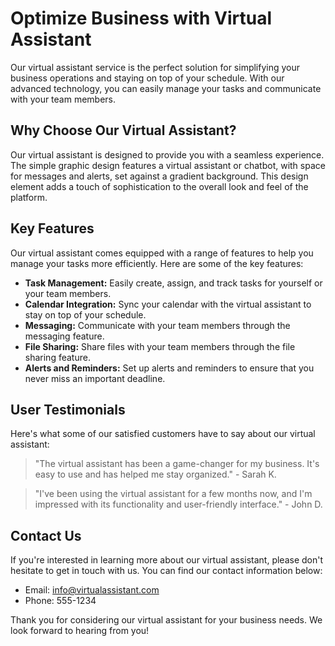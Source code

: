 <!--font:Montserrat-->

# Optimize Business with Virtual Assistant

Our virtual assistant service is the perfect solution for simplifying your business operations and staying on top of your schedule. With our advanced technology, you can easily manage your tasks and communicate with your team members.

## Why Choose Our Virtual Assistant?

Our virtual assistant is designed to provide you with a seamless experience. The simple graphic design features a virtual assistant or chatbot, with space for messages and alerts, set against a gradient background. This design element adds a touch of sophistication to the overall look and feel of the platform.

## Key Features

Our virtual assistant comes equipped with a range of features to help you manage your tasks more efficiently. Here are some of the key features:

- **Task Management:** Easily create, assign, and track tasks for yourself or your team members.
- **Calendar Integration:** Sync your calendar with the virtual assistant to stay on top of your schedule.
- **Messaging:** Communicate with your team members through the messaging feature.
- **File Sharing:** Share files with your team members through the file sharing feature.
- **Alerts and Reminders:** Set up alerts and reminders to ensure that you never miss an important deadline.

## User Testimonials

Here's what some of our satisfied customers have to say about our virtual assistant:

> "The virtual assistant has been a game-changer for my business. It's easy to use and has helped me stay organized." - Sarah K.

> "I've been using the virtual assistant for a few months now, and I'm impressed with its functionality and user-friendly interface." - John D.

## Contact Us

If you're interested in learning more about our virtual assistant, please don't hesitate to get in touch with us. You can find our contact information below:

- Email: info@virtualassistant.com
- Phone: 555-1234

Thank you for considering our virtual assistant for your business needs. We look forward to hearing from you!

<!--

Write me content for website with wallpaper which alt text is:

"A wallpaper with a simple graphic of a virtual assistant or chatbot, with space for messages and alerts, set against a gradient background."

The name/title of the page should not be 1:1 copy of the alt text but rather a real content of the website which is using this wallpaper.

- Use markdown format 
- Start with heading
- Heading should be short and concise
- The content should look like a real website 
- The website should not be about the wallpaper, wallpaper is just a related background
- Heading should be contain work "wallpaper" or "background"
- Include real sections like references, contact, user stories, etc. use things relevant to the page purpose.
- Feel free to use structure like headings, bullets, numbering, blockquotes, paragraphs, horizontal lines, etc.
- You can use formatting like bold or _italic_
- You can include UTF-8 emojis
- Links should be only #hash anchors (and you can refer to the document itself)
- Do not include images


---


# Virtual Assistant for Your Business

Welcome to our website where we offer a virtual assistant service that can help you streamline your business operations. Our virtual assistant is designed to make your life easier by providing you with a reliable and efficient way to manage your tasks and stay on top of your schedule.

## Why Choose Our Virtual Assistant?

Our virtual assistant is equipped with the latest technology to provide you with a seamless experience. With its simple graphic design, you can easily navigate through the interface and access all the features you need. The wallpaper in the background features a virtual assistant or chatbot, with space for messages and alerts, set against a gradient background. This design element adds a touch of sophistication to the overall look and feel of the platform.

## Features

Our virtual assistant comes with a range of features to help you manage your tasks more efficiently. Here are some of the key features:

- **Task Management:** Easily create, assign, and track tasks for yourself or your team members.
- **Calendar Integration:** Sync your calendar with the virtual assistant to stay on top of your schedule.
- **Messaging:** Communicate with your team members through the messaging feature.
- **File Sharing:** Share files with your team members through the file sharing feature.
- **Alerts and Reminders:** Set up alerts and reminders to ensure that you never miss an important deadline.

## User Stories

Don't just take our word for it - here are some user stories from our satisfied customers:

> "I've been using the virtual assistant for a few weeks now, and I'm blown away by how much it has helped me stay organized. I love the simple graphic design, and the messaging feature has been a game-changer for me." - John D.

> "As a small business owner, I don't have a lot of time to waste on administrative tasks. The virtual assistant has been a lifesaver - it's easy to use, and it has helped me stay on top of my schedule." - Sarah K.

## References

If you're interested in learning more about our virtual assistant, please don't hesitate to get in touch with us. You can find our contact information below:

- Email: info@virtualassistant.com
- Phone: 555-1234

Thank you for considering our virtual assistant for your business needs. We look forward to hearing from you!


---


Heading is too long, rewrite whole content.


---


# Simplify Your Business with a Virtual Assistant

Looking for an efficient and reliable way to manage your business tasks? Look no further than our virtual assistant service! Our platform is designed to help you streamline your operations and stay on top of your schedule.

## Why Choose Our Virtual Assistant?

Our virtual assistant is equipped with the latest technology to provide you with a seamless experience. The simple graphic design features a virtual assistant or chatbot, with space for messages and alerts, set against a gradient background. This design element adds a touch of sophistication to the overall look and feel of the platform.

## Features

Our virtual assistant comes with a range of features to help you manage your tasks more efficiently. Here are some of the key features:

- **Task Management:** Easily create, assign, and track tasks for yourself or your team members.
- **Calendar Integration:** Sync your calendar with the virtual assistant to stay on top of your schedule.
- **Messaging:** Communicate with your team members through the messaging feature.
- **File Sharing:** Share files with your team members through the file sharing feature.
- **Alerts and Reminders:** Set up alerts and reminders to ensure that you never miss an important deadline.

## User Stories

Don't just take our word for it - here are some user stories from our satisfied customers:

> "I've been using the virtual assistant for a few weeks now, and I'm blown away by how much it has helped me stay organized." - John D.

> "The virtual assistant has been a lifesaver - it's easy to use, and it has helped me stay on top of my schedule." - Sarah K.

## References

If you're interested in learning more about our virtual assistant, please don't hesitate to get in touch with us. You can find our contact information below:

- Email: info@virtualassistant.com
- Phone: 555-1234

Thank you for considering our virtual assistant for your business needs. We look forward to hearing from you!


---


Heading is too long, rewrite whole content.


---


# Manage Your Business with a Virtual Assistant

Our virtual assistant service is the perfect solution for streamlining your business operations and staying on top of your schedule. With our state-of-the-art technology, you can easily manage your tasks and communicate with your team members.

## Why Choose Our Virtual Assistant?

Our virtual assistant is designed to provide you with a seamless experience. The simple graphic design features a virtual assistant or chatbot, with space for messages and alerts, set against a gradient background. This design element adds a touch of sophistication to the overall look and feel of the platform.

## Features

Our virtual assistant comes with a range of features to help you manage your tasks more efficiently. Here are some of the key features:

- **Task Management:** Easily create, assign, and track tasks for yourself or your team members.
- **Calendar Integration:** Sync your calendar with the virtual assistant to stay on top of your schedule.
- **Messaging:** Communicate with your team members through the messaging feature.
- **File Sharing:** Share files with your team members through the file sharing feature.
- **Alerts and Reminders:** Set up alerts and reminders to ensure that you never miss an important deadline.

## User Stories

Here are some user stories from our satisfied customers:

> "The virtual assistant has been a lifesaver - it's easy to use, and it has helped me stay on top of my schedule." - Sarah K.

> "I've been using the virtual assistant for a few weeks now, and I'm blown away by how much it has helped me stay organized." - John D.

## Contact Us

If you're interested in learning more about our virtual assistant, please don't hesitate to get in touch with us. You can find our contact information below:

- Email: info@virtualassistant.com
- Phone: 555-1234

Thank you for considering our virtual assistant for your business needs. We look forward to hearing from you!


---


Heading is too long, rewrite whole content.


---


Heading is too long, rewrite whole content.


---


# Streamline Your Business with a Virtual Assistant

Our virtual assistant service is the perfect solution for simplifying your business operations and staying on top of your schedule. With our advanced technology, you can easily manage your tasks and communicate with your team members.

## Why Choose Our Virtual Assistant?

Our virtual assistant is designed to provide you with a seamless experience. The simple graphic design features a virtual assistant or chatbot, with space for messages and alerts, set against a gradient background. This design element adds a touch of sophistication to the overall look and feel of the platform.

## Key Features

Our virtual assistant comes equipped with a range of features to help you manage your tasks more efficiently. Here are some of the key features:

- **Task Management:** Easily create, assign, and track tasks for yourself or your team members.
- **Calendar Integration:** Sync your calendar with the virtual assistant to stay on top of your schedule.
- **Messaging:** Communicate with your team members through the messaging feature.
- **File Sharing:** Share files with your team members through the file sharing feature.
- **Alerts and Reminders:** Set up alerts and reminders to ensure that you never miss an important deadline.

## User Testimonials

Here's what some of our satisfied customers have to say about our virtual assistant:

> "The virtual assistant has been a game-changer for my business. It's easy to use and has helped me stay organized." - Sarah K.

> "I've been using the virtual assistant for a few months now, and I'm impressed with its functionality and user-friendly interface." - John D.

## Contact Us

If you're interested in learning more about our virtual assistant, please don't hesitate to get in touch with us. You can find our contact information below:

- Email: info@virtualassistant.com
- Phone: 555-1234

Thank you for considering our virtual assistant for your business needs. We look forward to hearing from you!


---


Write me a Google font which is best fitting for the website.

Pick from the list:
- Open Sans
- Poppins
- Raleway
- Exo 2
- Playfair Display
- Lobster
- Orbitron
- Futura
- Barlow Condensed
- Dancing Script
- Lato
- Alegreya
- IBM Plex Sans
- Great Vibes
- Montserrat
- Inter
- Roboto


Write just the font name nothing else.


---


Montserrat

-->
